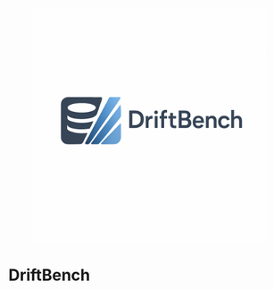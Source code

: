 <p align="center">
  <img src="./res/icon.png" alt="DriftBench Logo" width="420"/>
</p>


# DriftBench